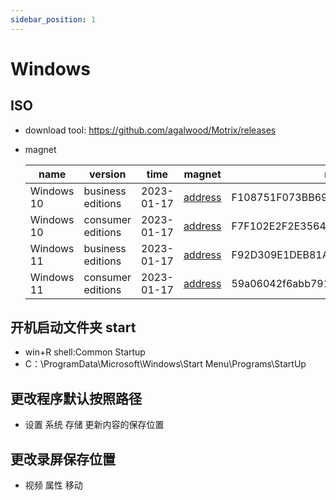 ```yaml
---
sidebar_position: 1
---
```


# Windows

## ISO

- download tool: https://github.com/agalwood/Motrix/releases

- magnet

  | name | version | time | magnet | md5 |
  | ----- | -----  | ----  | ----  | ----  |
  |Windows 10|business editions|2023-01-17| [address](magnet:?xt=urn:btih:bd9d2e331935882a56e34eb12dca95f2f8792186)| F108751F073BB69BDC8AE01EED568112 |
  |Windows 10|consumer editions|2023-01-17| [address](magnet:?xt=urn:btih:f3e4fd207d7844f608faebb98db54ddacd414aa3)| F7F102E2F2E35644486F6666A718C1A7 |
  |Windows 11|business editions|2023-01-17| [address](magnet:?xt=urn:btih:01f5fe67f19cf107330490f658836c6037054f65)| F92D309E1DEB81A2FA7A521257250FDA |
  |Windows 11|consumer editions|2023-01-17| [address](magnet:?xt=urn:btih:6fe66b53ece28fa473bf16fbc4c3e0aae2ed36c1)| 59a06042f6abb7910cf5c06480b6d3ab |

## 开机启动文件夹 start

- win+R shell:Common Startup
- C：\ProgramData\Microsoft\Windows\Start Menu\Programs\StartUp

## 更改程序默认按照路径

- 设置 系统 存储 更新内容的保存位置

## 更改录屏保存位置

- 视频 属性 移动
